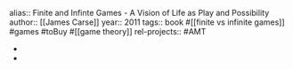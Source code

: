 alias:: Finite and Infinte Games - A Vision of Life as Play and Possibility
author:: [[James Carse]]
year:: 2011
tags:: book #[[finite vs infinite games]] #games #toBuy #[[game theory]]
rel-projects:: #AMT



-
-
